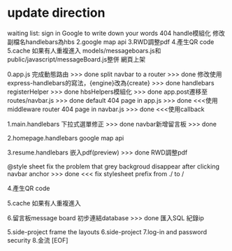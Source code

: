 # update direction

waiting list:
  sign in Google to write down your words
  404 handle模組化
  修改副檔名handlebars為hbs
  2.google map api
  3.RWD調整pdf
  4.產生QR code
  5.cache 如果有人重複進入
  models/messageboars.js和public/javascript/messageBoard.js整併
  網頁上架
  
0.app.js
  完成動態路由 >>> done
  split navbar to a router >>> done
  修改使用express-handlebars的寫法，{engine}改為{create} >>> done
  handlebars registerHelper >>> done
  hbsHelpers模組化 >>> done
  app.post遷移至routes/navbar.js >>> done
  default 404 page in app.js >>> done <<<使用middleware
  router 404 page in navbar.js >>> done <<<使用callback

1.main.handlebars
  下拉式選單修正 >>> done
  navbar新增留言板 >>> done

2.homepage.handlebars
  google map api

3.resume.handlebars
  嵌入pdf(preview) >>> done
  RWD調整pdf

@style sheet
  fix the problem that grey backgroud disappear after clicking navbar anchor >>> done <<< fix stylesheet prefix from ./ to /

4.產生QR code

5.cache
  如果有人重複進入

6.留言板message board
  初步連結database >>> done
  匯入SQL
  紀錄ip

5.side-project frame the layouts
6.side-project
7.log-in and password security
8.金流
[EOF]
